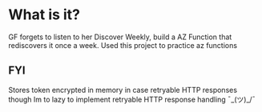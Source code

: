 # What is it?
GF forgets to listen to her Discover Weekly, build a AZ Function that rediscovers it once a week.
Used this project to practice az functions

## FYI
Stores token encrypted in memory in case retryable HTTP responses though Im to lazy to implement retryable HTTP response handling ¯\_(ツ)_/¯
